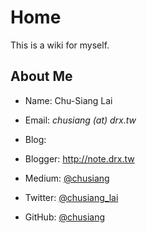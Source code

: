 # Home

This is a wiki for myself.

## About Me

* Name: Chu-Siang Lai
* Email: *chusiang (at) drx.tw*
* Blog:

 * Blogger: http://note.drx.tw
 * Medium: [@chusiang](https://medium.com/@chusiang)

* Twitter: [@chusiang_lai](https://twitter.com/chusiang_lai)
* GitHub: [@chusiang](https://github.com/chusiang)

